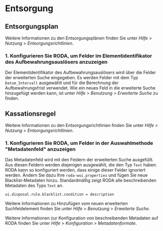 # Entsorgung

## Entsorgungsplan

Weitere Informationen zu den Entsorgungsplänen finden Sie unter *Hilfe* > *Nutzung* > *Entsorgungsrichtlinien*.

### 1. Konfigurieren Sie RODA, um Felder im Elementidentifikator des Aufbewahrungsauslösers anzuzeigen

Der Elementidentifikator des Aufbewahrungsauslösers wird über die Felder der erweiterten Suche eingegeben. Es werden Felder mit dem Typ `Datum_Intervall` ausgewählt und für die Berechnung der Aufbewahrungsfrist verwendet.
Wie ein neues Feld in die erweiterte Suche hinzugefügt werden kann, ist unter *Hilfe* > *Benutzung* > *Erweiterte Suche* zu finden.

## Kassationsregel

Weitere Informationen zu den Entsorgungsrichtlinien finden Sie unter *Hilfe* > *Nutzung* > *Entsorgungsrichtlinien*.

### 1. Konfigurieren Sie RODA, um Felder in der Auswahlmethode "Metadatenfeld" anzuzeigen

Das Metadatenfeld wird mit den Feldern der erweiterten Suche ausgefüllt. Aus diesen Feldern werden diejenigen ausgewählt, die den Typ `Text` haben. RODA kann so konfiguriert werden, dass einige dieser Felder ignoriert werden. Ändern Sie dazu Ihre `roda-wui.properties` und fügen Sie neue Blacklist-Metadaten hinzu. Standardmäßig zeigt RODA alle beschreibenden Metadaten des Typs `Text` an.

```javaproperties
ui.disposal.rule.blacklist.condition = description
```

Weitere Informationen zu Hinzufügen vom neuen erweiterten Suchfeldelement finden Sie unter *Hilfe* > *Benutzung* > *Erweiterte Suche*.

Weitere Informationen zur Konfiguration von beschreibenden Metadaten auf RODA finden Sie unter *Hilfe* > *Konfiguration* > *Metadatenformate*.
